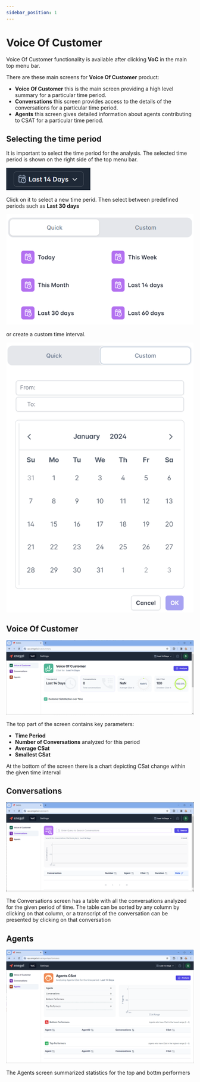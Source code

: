 ```yaml
---
sidebar_position: 1
---
```


# Voice Of Customer
Voice Of Customer functionality is available after clicking **VoC** in the main top menu bar.

There are these main screens for **Voice Of Customer** product:
* **Voice Of Customer** this is the main screen providing a high level summary for a particular time period. 
* **Conversations** this screen provides access to the details of the conversations for a particular time period. 
* **Agents** this screen gives detailed information about agents contributing to CSAT for a particular time period.

## Selecting the time period

It is important to select the time period for the analysis. The selected time period is shown on the right side of the top menu bar. 

![Time](./assets/voc-time.png)

Click on it to select a new time perid. Then select between predefined periods such as **Last 30 days** 

![Time](./assets/voc-time-quick.png)

or create a custom time interval.

![Time](./assets/voc-time-custom.png)

## Voice Of Customer 

![Voice Of Customer](./assets/voc.png)

The top part of the screen contains key parameters:
* **Time Period**
* **Number of Conversations** analyzed for this period
* **Average CSat**
* **Smallest CSat**

At the bottom of the screen there is a chart depicting CSat change within the given time interval

## Conversations

![Conversations](./assets/voc-conversations.png)

The Conversations screen has a table with all the conversations analyzed for the given period of time. The table can be sorted by any column by clicking on that column, or a transcript of the conversation can be presented by clicking on that conversation

## Agents

![Agents](./assets/voc-agents.png)

The Agents screen summarized statistics for the top and bottm performers

